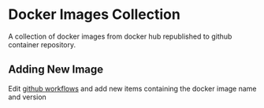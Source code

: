 # Docker Images Collection

A collection of docker images from docker hub republished to github container repository.

## Adding New Image

Edit [github workflows](./.github/workflows/docker.yml#L15) and add new items containing the docker image name and version
